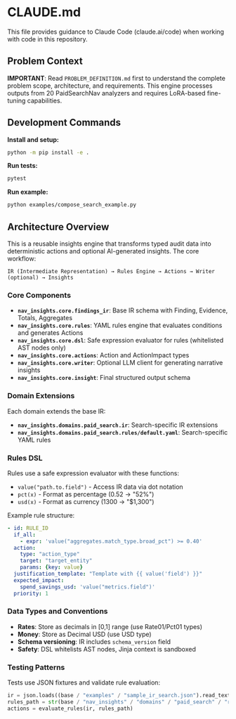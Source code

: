 # CLAUDE.md

This file provides guidance to Claude Code (claude.ai/code) when working with code in this repository.

## Problem Context

**IMPORTANT**: Read `PROBLEM_DEFINITION.md` first to understand the complete problem scope, architecture, and requirements. This engine processes outputs from 20 PaidSearchNav analyzers and requires LoRA-based fine-tuning capabilities.

## Development Commands

**Install and setup:**
```bash
python -m pip install -e .
```

**Run tests:**
```bash
pytest
```

**Run example:**
```bash
python examples/compose_search_example.py
```

## Architecture Overview

This is a reusable insights engine that transforms typed audit data into deterministic actions and optional AI-generated insights. The core workflow:

```
IR (Intermediate Representation) → Rules Engine → Actions → Writer (optional) → Insights
```

### Core Components

- **`nav_insights.core.findings_ir`**: Base IR schema with Finding, Evidence, Totals, Aggregates
- **`nav_insights.core.rules`**: YAML rules engine that evaluates conditions and generates Actions
- **`nav_insights.core.dsl`**: Safe expression evaluator for rules (whitelisted AST nodes only)
- **`nav_insights.core.actions`**: Action and ActionImpact types
- **`nav_insights.core.writer`**: Optional LLM client for generating narrative insights
- **`nav_insights.core.insight`**: Final structured output schema

### Domain Extensions

Each domain extends the base IR:
- **`nav_insights.domains.paid_search.ir`**: Search-specific IR extensions
- **`nav_insights.domains.paid_search.rules/default.yaml`**: Search-specific YAML rules

### Rules DSL

Rules use a safe expression evaluator with these functions:
- `value("path.to.field")` - Access IR data via dot notation
- `pct(x)` - Format as percentage (0.52 → "52%")
- `usd(x)` - Format as currency (1300 → "$1,300")

Example rule structure:
```yaml
- id: RULE_ID
  if_all:
    - expr: 'value("aggregates.match_type.broad_pct") >= 0.40'
  action:
    type: "action_type"
    target: "target_entity"
    params: {key: value}
  justification_template: "Template with {{ value('field') }}"
  expected_impact:
    spend_savings_usd: 'value("metrics.field")'
  priority: 1
```

### Data Types and Conventions

- **Rates**: Store as decimals in [0,1] range (use Rate01/Pct01 types)
- **Money**: Store as Decimal USD (use USD type)
- **Schema versioning**: IR includes `schema_version` field
- **Safety**: DSL whitelists AST nodes, Jinja context is sandboxed

### Testing Patterns

Tests use JSON fixtures and validate rule evaluation:
```python
ir = json.loads((base / "examples" / "sample_ir_search.json").read_text())
rules_path = str(base / "nav_insights" / "domains" / "paid_search" / "rules" / "default.yaml")
actions = evaluate_rules(ir, rules_path)
```